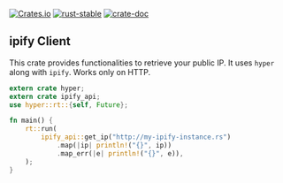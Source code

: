 [![Crates.io](https://img.shields.io/crates/v/ipify_api.svg?style=plastic)](https://crates.io/crates/ipify_api/)
[![rust-stable](https://img.shields.io/badge/rust-stable-green.svg?style=plastic)](https://www.rust-lang.org/downloads.html)
[![crate-doc](https://img.shields.io/badge/docs-100%25-green.svg)](https://docs.rs/ipify_api/)

## ipify Client

This crate provides functionalities to retrieve your public IP. It uses `hyper` along with `ipify`. Works only on HTTP.

```rust
extern crate hyper;
extern crate ipify_api;
use hyper::rt::{self, Future};

fn main() {
    rt::run(
        ipify_api::get_ip("http://my-ipify-instance.rs")
            .map(|ip| println!("{}", ip))
            .map_err(|e| println!("{}", e)),
    );
}

```